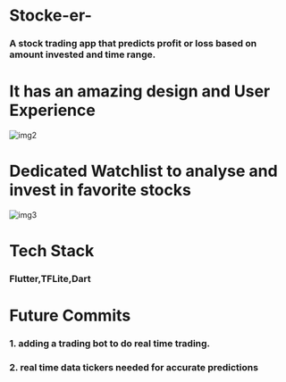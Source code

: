 # Stocke-er- 

<h3>A stock trading app that predicts profit or loss based on amount invested and time range.</h3>

# It has an amazing design and User Experience #

![img2](https://user-images.githubusercontent.com/91787690/213875872-3b054c4c-e6c3-4934-b9a4-b6b1498f3f72.jpg)






# Dedicated Watchlist to analyse and invest in favorite stocks #

![img3](https://user-images.githubusercontent.com/91787690/213875892-afee1392-c12a-48ce-9523-ba8aa06f23c5.jpg)



# Tech Stack #
<h3> Flutter,TFLite,Dart </h3> 

# Future Commits #
<h3> 1. adding a trading bot to do real time trading.</h3>
<h3> 2. real time data tickers needed for accurate predictions </h3>

